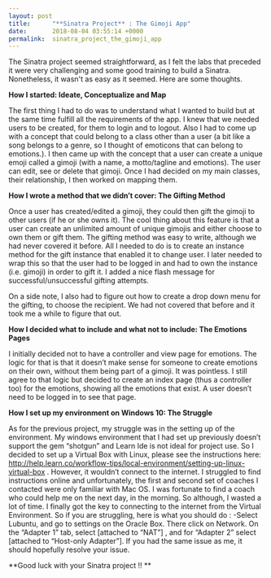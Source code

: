 ```yaml
---
layout: post
title:      "**Sinatra Project** : The Gimoji App"
date:       2018-08-04 03:55:14 +0000
permalink:  sinatra_project_the_gimoji_app
---
```



The Sinatra project seemed straightforward, as I felt the labs that preceded it were very challenging and some good training to build a Sinatra. Nonetheless, it wasn't as easy as it seemed. Here are some thoughts.

**How I started: Ideate, Conceptualize and Map**

 The first thing I had to do was to understand what I wanted to build but at the same time fulfill all the requirements of the app. I knew that we needed users to be created, for them to login and to logout. Also I had to come up with a concept that could belong to a class other than a user (a bit like a song belongs to a genre, so I thought of emoticons that can belong to emotions.). I then came up with the concept that a user can create a unique emoji called a gimoji (with a name, a motto/tagline and emotions). The user can edit, see or delete that gimoji. Once I had decided on my main classes, their relationship, I then worked on mapping them.
 
**How I wrote a method that we didn’t cover: The Gifting Method**

Once a user has created/edited a gimoji, they could then gift the gimoji to other users (if he or she owns it). The cool thing about this feature is that a user can create an unlimited amount of unique gimojis and either choose to own them or gift them. The gifting method was easy to write, although we had never covered it before. All I needed to do is to create an instance method for the gift instance that enabled it to change user. I later needed to wrap this so that the user had to be logged in and had to own the instance (i.e. gimoji) in order to gift it. I added a nice flash message for successful/unsuccessful gifting attempts.

On a side note, I also had to figure out how to create a drop down menu for the gifting, to choose the recipient. We had not covered that before and it took me a while to figure that out.

**How I decided what to include and what not to include: The Emotions Pages**

I initially decided not to have a controller and view page for emotions. The logic for that is that it doesn’t make sense for someone to create emotions on their own, without them being part of a gimoji. It was pointless. I still agree to that logic but decided to create an index page (thus a controller too) for the emotions, showing all the emotions that exist. A user doesn’t need to be logged in to see that page.

**How I set up my environment on Windows 10: The Struggle**

As for the previous project, my struggle was in the setting up of the environment. My windows environment that I had set up previously doesn’t support the gem “shotgun” and Learn Ide is not ideal for project use. So I decided to set up a Virtual Box with Linux, please see the instructions here: http://help.learn.co/workflow-tips/local-environment/setting-up-linux-virtual-box . However, it wouldn’t connect to the internet. I struggled to find instructions online and unfortunately, the first and second set of coaches I contacted were only familiar with Mac OS. I was fortunate to find a coach who could help me on the next day, in the morning. So although, I wasted a lot of time. I finally got the key to connecting to the internet from the Virtual Environment. So if you are struggling, here is what you should do :
-Select Lubuntu, and go to settings on the Oracle Box. There click on Network. On the “Adapter 1” tab, select [attached to “NAT”] , and for “Adapter 2” select [attached to  “Host-only Adapter”].
If you had the same issue as me, it should hopefully resolve your issue.

**Good luck with your Sinatra project !!
**



